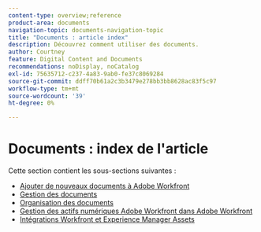 ```yaml
---
content-type: overview;reference
product-area: documents
navigation-topic: documents-navigation-topic
title: "Documents : article index"
description: Découvrez comment utiliser des documents.
author: Courtney
feature: Digital Content and Documents
recommendations: noDisplay, noCatalog
exl-id: 75635712-c237-4a83-9ab0-fe37c8069284
source-git-commit: ddff70b61a2c3b3479e278bb3bb8628ac83f5c97
workflow-type: tm+mt
source-wordcount: '39'
ht-degree: 0%

---
```


# Documents : index de l&#39;article

<!-- Audited: 1/2024 -->

Cette section contient les sous-sections suivantes :

* [Ajouter de nouveaux documents à Adobe Workfront](../documents/adding-documents-to-workfront/add-new-documents-to-workfront.md)
* [Gestion des documents](../documents/managing-documents/manage-documents.md)
* [Organisation des documents](../documents/organizing-documents/organize-documents.md)
* [Gestion des actifs numériques Adobe Workfront dans Adobe Workfront](../documents/workfront-dam-within-workfront/workfront-dam-in-workfrontt.md)
* [Intégrations Workfront et Experience Manager Assets](../documents/workfront-and-experience-manager-integrations/wf-experience-manager-integrations.md)
